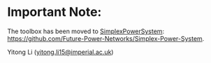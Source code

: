 # Important Note:

The toolbox has been moved to [SimplexPowerSystem](https://github.com/Future-Power-Networks/Simplex-Power-System): https://github.com/Future-Power-Networks/Simplex-Power-System.

Yitong Li (yitong.li15@imperial.ac.uk)
